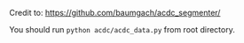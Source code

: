Credit to: https://github.com/baumgach/acdc_segmenter/

You should run `python acdc/acdc_data.py` from root directory.